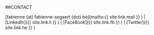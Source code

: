 
##CONTACT

[fabienne (at) fabienne-segaert (dot) be](mailto:{{ site.link.mail }} ) | 
[LinkedIn]({{ site.link.li }} ) | 
[FaceBook]({{ site.link.fb }} ) | 
[Twitter]({{ site.link.tw }} )